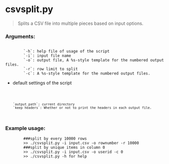 # csvsplit.py 

> Splits a CSV file into multiple pieces based on input options.


### Arguments:

<code>
        `-h`: help file of usage of the script  
        `-i`: input file name 
        `-o`: output file, A %s-style template for the numbered output files.
        `-r`: row limit to split 
        `-c`: A %s-style template for the numbered output files.
</code>

- default settings of the script

<code>

        `output_path`: current directory
        `keep_headers`: Whether or not to print the headers in each output file.
</code>


### Example usage:

```
        ###split by every 10000 rows
        >> ./csvsplit.py -i input.csv -o rownumber -r 10000   
        ###split by unique items in column 0 
        >> ./csvsplit.py -i input.csv -o userid -c 0   
        >> ./csvsplit.py -h for help 
```    